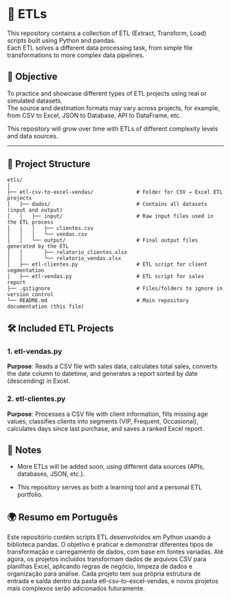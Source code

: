 # 🧪 ETLs 

This repository contains a collection of ETL (Extract, Transform, Load) scripts built using Python and pandas.  
Each ETL solves a different data processing task, from simple file transformations to more complex data pipelines.

## 📌 Objective

To practice and showcase different types of ETL projects using real or simulated datasets.  
The source and destination formats may vary across projects, for example, from CSV to Excel, JSON to Database, API to DataFrame, etc.

This repository will grow over time with ETLs of different complexity levels and data sources.

---

## 📁 Project Structure
```
etls/
│
├── etl-csv-to-excel-vendas/              # Folder for CSV → Excel ETL projects
│   ├── dados/                            # Contains all datasets (input and output)
│   │   ├── input/                        # Raw input files used in the ETL process
│   │   │   ├── clientes.csv
│   │   │   └── vendas.csv
│   │   └── output/                       # Final output files generated by the ETL
│   │       ├── relatorio_clientes.xlsx
│   │       └── relatorio_vendas.xlsx
│   ├── etl-clientes.py                   # ETL script for client segmentation
│   ├── etl-vendas.py                     # ETL script for sales report
├── .gitignore                            # Files/folders to ignore in version control
└── README.md                             # Main repository documentation (this file)
```
## 🛠️ Included ETL Projects
### 1. etl-vendas.py
**Purpose**:
Reads a CSV file with sales data, calculates total sales, converts the date column to datetime, and generates a report sorted by date (descending) in Excel.

### 2. etl-clientes.py
**Purpose**:
Processes a CSV file with client information, fills missing age values, classifies clients into segments (VIP, Frequent, Occasional), calculates days since last purchase, and saves a ranked Excel report.
## 📌 Notes
- More ETLs will be added soon, using different data sources (APIs, databases, JSON, etc.).

- This repository serves as both a learning tool and a personal ETL portfolio.

## 🌍 Resumo em Português
Este repositório contém scripts ETL desenvolvidos em Python usando a biblioteca pandas. O objetivo é praticar e demonstrar diferentes tipos de transformação e carregamento de dados, com base em fontes variadas. Até agora, os projetos incluídos transformam dados de arquivos CSV para planilhas Excel, aplicando regras de negócio, limpeza de dados e organização para análise. Cada projeto tem sua própria estrutura de entrada e saída dentro da pasta etl-csv-to-excel-vendas, e novos projetos mais complexos serão adicionados futuramente.
